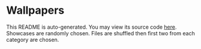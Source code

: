 # Wallpapers

This README is auto-generated. You may view its source code [here]({source}).
Showcases are randomly chosen. Files are shuffled then first two
from each category are chosen.
